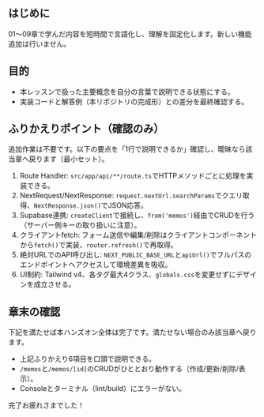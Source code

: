 ## はじめに

01〜09章で学んだ内容を短時間で言語化し、理解を固定化します。新しい機能追加は行いません。

## 目的

- 本レッスンで扱った主要概念を自分の言葉で説明できる状態にする。
- 実装コードと解答例（本リポジトリの完成形）との差分を最終確認する。

## ふりかえりポイント（確認のみ）

追加作業は不要です。以下の要点を「1行で説明できるか」確認し、曖昧なら該当章へ戻ります（最小セット）。

1. Route Handler: `src/app/api/**/route.ts`でHTTPメソッドごとに処理を実装できる。
2. NextRequest/NextResponse: `request.nextUrl.searchParams`でクエリ取得、`NextResponse.json()`でJSON応答。
3. Supabase連携: `createClient`で接続し、`from('memos')`経由でCRUDを行う（サーバー側キーの取り扱いに注意）。
4. クライアントfetch: フォーム送信や編集/削除はクライアントコンポーネントから`fetch()`で実装、`router.refresh()`で再取得。
5. 絶対URLでのAPI呼び出し: `NEXT_PUBLIC_BASE_URL`と`apiUrl()`でフルパスのエンドポイントへアクセスして環境差異を吸収。
6. UI制約: Tailwind v4、各タグ最大4クラス、`globals.css`を変更せずにデザインを成立させる。

## 章末の確認

下記を満たせば本ハンズオン全体は完了です。満たせない場合のみ該当章へ戻ります。

- 上記ふりかえり6項目を口頭で説明できる。
- `/memos`と`/memos/[id]`のCRUDがひととおり動作する（作成/更新/削除/表示）。
- Consoleとターミナル（lint/build）にエラーがない。

完了お疲れさまでした！
